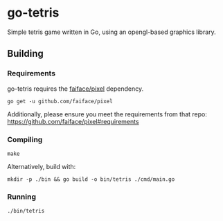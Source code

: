 go-tetris
=========

Simple tetris game written in Go, using an opengl-based graphics library.

## Building

### Requirements

go-tetris requires the [faiface/pixel](https://github.com/faiface/pixel) dependency.

```
go get -u github.com/faiface/pixel
```

Additionally, please ensure you meet the requirements from that repo:
https://github.com/faiface/pixel#requirements

### Compiling

```
make
```

Alternatively, build with:

```
mkdir -p ./bin && go build -o bin/tetris ./cmd/main.go
```

### Running

```
./bin/tetris
```
